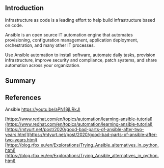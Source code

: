## Introduction

Infrastructure as code is a leading effort to help build infrastructure based on code.

Ansible is an open source IT automation engine that automates provisioning, configuration management, application deployment, orchestration, and many other IT processes.

Use Ansible automation to install software, automate daily tasks, provision infrastructure, improve security and compliance, patch systems, and share automation across your organization.

## Summary

## References

Ansible 
https://youtu.be/aPN18jLRkJI

[https://www.redhat.com/en/topics/automation/learning-ansible-tutorial](https://www.redhat.com/en/topics/automation/learning-ansible-tutorial)
[https://mtyurt.net/post/2020/good-bad-parts-of-ansible-after-two-years.html](https://mtyurt.net/post/2020/good-bad-parts-of-ansible-after-two-years.html)
[https://blog.rfox.eu/en/Explorations/Trying_Ansible_alternatives_in_python.html](https://blog.rfox.eu/en/Explorations/Trying_Ansible_alternatives_in_python.html)

